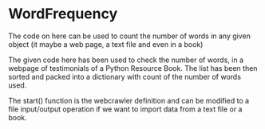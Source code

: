 # WordFrequency
The code on here can be used to count the number of words in any given object (it maybe a web page, a text file and even in a book)


The given code here has been used to check the number of words, in a webpage of testimonials of a Python Resource Book. The list has been then sorted and packed into a dictionary with count of the number of words used.

The start() function is the webcrawler definition and can be modified to a file input/output operation if we want to import data from a text file or a book.


